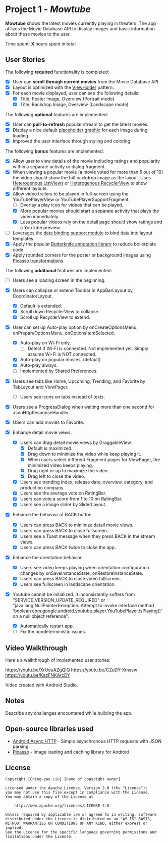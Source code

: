 # Project 1 - *Mowtube*

**Mowtube** shows the latest movies currently playing in theaters. The app utilizes the Movie Database API to display images and basic information about these movies to the user.

Time spent: **X** hours spent in total

## User Stories

The following **required** functionality is completed:

* [x] User can **scroll through current movies** from the Movie Database API
* [x] Layout is optimized with the [ViewHolder](http://guides.codepath.com/android/Using-an-ArrayAdapter-with-ListView#improving-performance-with-the-viewholder-pattern) pattern.
* [x] For each movie displayed, user can see the following details:
  * [x] Title, Poster Image, Overview (Portrait mode)
  * [x] Title, Backdrop Image, Overview (Landscape mode)

The following **optional** features are implemented:

* [x] User can **pull-to-refresh** popular stream to get the latest movies.
* [x] Display a nice default [placeholder graphic](http://guides.codepath.com/android/Displaying-Images-with-the-Picasso-Library#configuring-picasso) for each image during loading.
* [x] Improved the user interface through styling and coloring.

The following **bonus** features are implemented:

* [x] Allow user to view details of the movie including ratings and popularity within a separate activity or dialog fragment.
* [x] When viewing a popular movie (a movie voted for more than 5 out of 10) the video should show the full backdrop image as the layout.  Uses [Heterogenous ListViews](http://guides.codepath.com/android/Implementing-a-Heterogenous-ListView) or [Heterogenous RecyclerView](http://guides.codepath.com/android/Heterogenous-Layouts-inside-RecyclerView) to show different layouts.
* [x] Allow video trailers to be played in full-screen using the YouTubePlayerView or YouTubePlayerSupportFragment.
    * [ ] Overlay a play icon for videos that can be played.
    * [x] More popular movies should start a separate activity that plays the video immediately.
    * [x] Less popular videos rely on the detail page should show ratings and a YouTube preview.
* [ ] Leverages the [data binding support module](http://guides.codepath.com/android/Applying-Data-Binding-for-Views) to bind data into layout templates.
* [x] Apply the popular [Butterknife annotation library](http://guides.codepath.com/android/Reducing-View-Boilerplate-with-Butterknife) to reduce boilerplate code.
* [x] Apply rounded corners for the poster or background images using [Picasso transformations](https://guides.codepath.com/android/Displaying-Images-with-the-Picasso-Library#other-transformations)

The following **additional** features are implemented:

* [ ] Users see a loading screen in the beginning.

* [x] Users can collapse or extend Toolbar in AppBarLayout by CoordinatorLayout.
    * [x] Default is extended.
    * [x] Scroll down RecyclerView to collapse.
    * [x] Scroll up RecyclerView to extend.
* [x] User can set up Auto-play option by onCreateOptionsMenu, onPrepareOptionsMenu, onOptionsItemSelected.
    * [x] Auto-play on Wi-Fi only.
        * [ ] Detect if Wi-Fi is connected. Not implemented yet. Simply assume Wi-Fi is NOT connected.
    * [x] Auto-play on popular movies. (default)
    * [x] Auto-play always.
    * [ ] Implemented by Shared Preferences.
* [x] Users see tabs like Home, Upcoming, Trending, and Favorite by TabLayout and ViewPager.
    * [ ] Users see icons on tabs instead of texts.
* [x] Users see a ProgressDialog when waiting more than one second for JsonHttpResponseHandler.
* [x] USers can add movies to Favorite.

* [x] Enhance detail movie views.
    * [x] Users can drag detail movie views by DraggableView.
        * [x] Default is maximized.
        * [x] Drag down to minimize the video while keep playing it.
        * [x] When users select different Fragment pages for ViewPager, the minimized video keeps playing.
        * [x] Drag right or up to maximize the video.
        * [x] Drag left to close the video.
    * [x] Users see trending index, release date, overview, category, and production company.
    * [x] Users see the average vote on RatingBar.
    * [x] Users can vote a score from 1 to 10 on RatingBar.
    * [x] Users see a image slider by SliderLayout.
    
* [x] Enhance the behavior of BACK button.
    * [x] Users can press BACK to minimize detail movie views. 
    * [x] Users can press BACK to close fullscreen. 
    * [x] Users see a Toast message when they press BACK in the stream views.
    * [x] Users can press BACK twice to close the app. 
* [x] Enhance the orientation behavior.
    * [x] Users see video keeps playing when orientation configuration changes by onSaveInstanceState, onRestoreInstanceState.
    * [x] Users can press BACK to close video fullscreen. 
    * [x] Users see fullscreen in landscape orientation. 
* [x] Youtube cannot be initialized. It inconsistently suffers from "SERVICE_VERSION_UPDATE_REQUIRED" or "java.lang.NullPointerException: Attempt to invoke interface method 'boolean com.google.android.youtube.player.YouTubePlayer.isPlaying()' on a null object reference".
    * [x] Automatically restart app. 
    * [ ] Fix the nondeterministic issues.

## Video Walkthrough

Here's a walkthrough of implemented user stories:

https://youtu.be/XrUouAZgQIQ
https://youtu.be/CZuDY-Xmssw
https://youtu.be/KazFNKArcDY

Video created with Android Studio.

## Notes

Describe any challenges encountered while building the app.

## Open-source libraries used

- [Android Async HTTP](https://github.com/loopj/android-async-http) - Simple asynchronous HTTP requests with JSON parsing
- [Picasso](http://square.github.io/picasso/) - Image loading and caching library for Android

## License

    Copyright [Ching-yao Liu] [name of copyright owner]

    Licensed under the Apache License, Version 2.0 (the "License");
    you may not use this file except in compliance with the License.
    You may obtain a copy of the License at

        http://www.apache.org/licenses/LICENSE-2.0

    Unless required by applicable law or agreed to in writing, software
    distributed under the License is distributed on an "AS IS" BASIS,
    WITHOUT WARRANTIES OR CONDITIONS OF ANY KIND, either express or implied.
    See the License for the specific language governing permissions and
    limitations under the License.